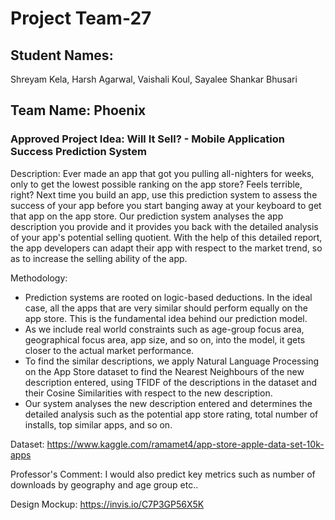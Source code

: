 # Project Team-27

## Student Names: 
Shreyam Kela,
Harsh Agarwal,
Vaishali Koul,
Sayalee Shankar Bhusari

## Team Name: Phoenix

### Approved Project Idea: Will It Sell? - Mobile Application Success Prediction System

Description: Ever made an app that got you pulling all-nighters for weeks, only to get the lowest possible ranking on the app store? Feels terrible, right? Next time you build an app, use this prediction system to assess the success of your app before you start banging away at your keyboard to get that app on the app store. Our prediction system analyses the app description you provide and it provides you back with the detailed analysis of your app's potential selling quotient. With the help of this detailed report, the app developers can adapt their app with respect to the market trend, so as to increase the selling ability of the app.


Methodology: 

- Prediction systems are rooted on logic-based deductions. In the ideal case, all the apps that are very similar should perform equally on the app store. This is the fundamental idea behind our prediction model. 
- As we include real world constraints such as age-group focus area, geographical focus area, app size, and so on, into the model, it gets closer to the actual market performance. 
- To find the similar descriptions, we apply Natural Language Processing on the App Store dataset to find the Nearest Neighbours of the new description entered, using TFIDF of the descriptions in the dataset and their Cosine Similarities with respect to the new description. 
- Our system analyses the new description entered and determines the detailed analysis such as the potential app store rating, total number of installs, top similar apps, and so on.


Dataset: https://www.kaggle.com/ramamet4/app-store-apple-data-set-10k-apps

Professor's Comment: I would also predict key metrics such as number of downloads by geography and age group etc.. 

Design Mockup: https://invis.io/C7P3GP56X5K
